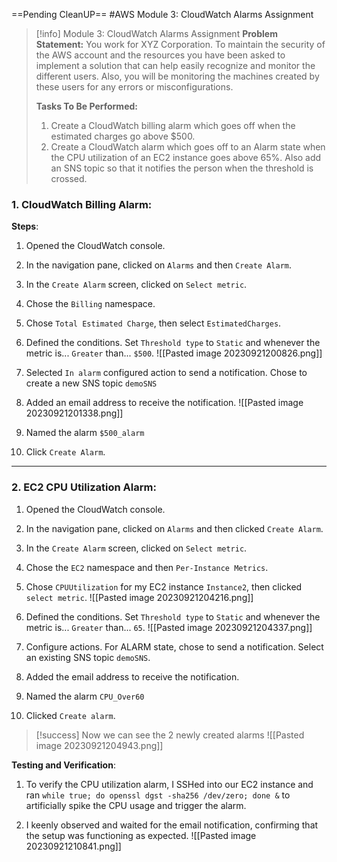 ==Pending CleanUP==
#AWS
Module 3: CloudWatch Alarms Assignment

> [!info] Module 3: CloudWatch Alarms Assignment
> **Problem Statement:** 
> You work for XYZ Corporation. To maintain the security of the AWS account and the resources you have been asked to implement a solution that can help easily recognize and monitor the different users. Also, you will be monitoring the machines created by these users for any errors or misconfigurations. 
> 
> **Tasks To Be Performed:** 
> 1. Create a CloudWatch billing alarm which goes off when the estimated charges go above $500. 
> 2. Create a CloudWatch alarm which goes off to an Alarm state when the CPU utilization of an EC2 instance goes above 65%. Also add an SNS topic so that it notifies the person when the threshold is crossed.

### 1. CloudWatch Billing Alarm:

**Steps**:

1. Opened the CloudWatch console.

2. In the navigation pane, clicked on `Alarms` and then `Create Alarm`.

3. In the `Create Alarm` screen, clicked on `Select metric`.

4. Chose the `Billing` namespace.

5. Chose `Total Estimated Charge`, then select `EstimatedCharges`.


6. Defined the conditions. Set `Threshold type` to `Static` and whenever the metric is... `Greater` than... `$500`.
![[Pasted image 20230921200826.png]]

7. Selected `In alarm` configured action to send a notification. Chose to create a new SNS topic `demoSNS`

8. Added an email address to receive the notification.
![[Pasted image 20230921201338.png]]
9. Named the alarm `$500_alarm`

10. Click `Create Alarm`.

---

### 2. EC2 CPU Utilization Alarm:

1. Opened the CloudWatch console.

2. In the navigation pane, clicked on `Alarms` and then clicked `Create Alarm`.

3. In the `Create Alarm` screen, clicked on `Select metric`.

4. Chose the `EC2` namespace and then `Per-Instance Metrics`.

5. Chose `CPUUtilization` for my EC2 instance `Instance2`, then clicked `select metric`.
![[Pasted image 20230921204216.png]]
6. Defined the conditions. Set `Threshold type` to `Static` and whenever the metric is... `Greater` than... `65`.
 ![[Pasted image 20230921204337.png]]

7. Configure actions. For ALARM state, chose to send a notification. Select an existing SNS topic `demoSNS`.

8. Added the email address to receive the notification.

9. Named the alarm `CPU_Over60`

10. Clicked `Create alarm`.

> [!success] Now we can see the 2 newly created alarms
> ![[Pasted image 20230921204943.png]]


**Testing and Verification**:

1. To verify the CPU utilization alarm, I SSHed into our EC2 instance and ran `while true; do openssl dgst -sha256 /dev/zero; done &` to artificially spike the CPU usage and trigger the alarm.
  
2. I keenly observed and waited for the email notification, confirming that the setup was functioning as expected.
   ![[Pasted image 20230921210841.png]]
   